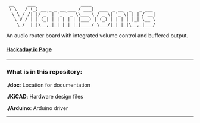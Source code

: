      __     ___                 ____                        
     \ \   / (_) __ _ _ __ ___ / ___|  ___  _ __  _   _ ___ 
      \ \ / /| |/ _` | '_ ` _ \\___ \ / _ \| '_ \| | | / __|
       \ V / | | (_| | | | | | |___) | (_) | | | | |_| \__ \
        \_/  |_|\__,_|_| |_| |_|____/ \___/|_| |_|\__,_|___/


An audio router board with integrated volume control and buffered output.

#### [Hackaday.io Page](https://hackaday.io/project/168501-viam-sonus-20)

------------------------

### What is in this repository:

**./doc**:  Location for documentation

**./KiCAD**:  Hardware design files

**./Arduino**:  Arduino driver

------------------------

